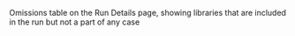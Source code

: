 Omissions table on the Run Details page, showing libraries that are included in the run but not a
part of any case

